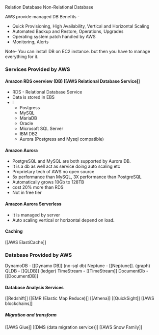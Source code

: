 Relation Database
Non-Relational Database


AWS provide managed DB 
Benefits - 
- Quick Provisioning, High Availability, Vertical and Horizontal Scaling
- Automated Backup and Restore, Operations, Upgrades
- Operating system patch handled by AWS
- Monitoring, Alerts

Note- You can install DB on EC2 instance. but then you have to manage everything for it.


### Services Provided by AWS 
#### Amazon RDS overview (DB) [[AWS Relational Database Service]]

- RDS - Relational Database Service
- Data is stored in EBS 
 - I
   - Postgress
   - MySQL
   - MariaDB
   - Oracle
   - Microsoft SQL Server
   - IBM DB2
   - Aurora (Postgress and Mysql compatible)
   
#### Amazon Aurora 
- PostgreSQL and MySQL are both supported by Aurora DB.
- It is a db as well act as service doing auto scaling etc
- Proprietary tech of AWS no open source
- 5x performance than MySQL, 3X performance than PostgreSQL
- Automatically grows 10Gb to 128TB
- cost 20% more than RDS
- Not in free tier

#### Amazon Aurora Serverless
- It is managed by server
- Auto scaling vertical or horizontal depend on load.

#### Caching 
[[AWS ElastiCache]]

### Database Provided by AWS
DynamoDB - [[Dynamo DB]] (no-sql db)
Neptune - [[Neptune]]. (graph)
QLDB - [[QLDB]]  (ledger)
TimeStream - [[TimeStream]]
DocumentDb - [[DocumentDB]]
#### Database Analysis Services
[[Redshift]]
[[EMR (Elastic Map Reduce)]]
[[Athena]]
[[QuickSight]]
[[AWS blockchains]]

##### Migration and transform
[[AWS Glue]]
[[DMS (data migration service)]]
[[AWS Snow Family]]